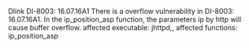 Dlink DI-8003: 16.07.16A1
There is a overflow vulnerability in DI-8003: 16.07.16A1. In the ip_position_asp function, the parameters ip by http will cause buffer overflow.
affected executable: jhttpd,, affected functions: ip_position_asp

